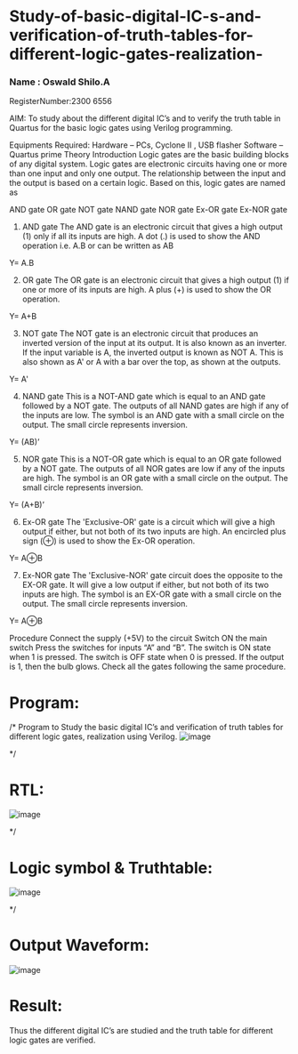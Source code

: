 # Study-of-basic-digital-IC-s-and-verification-of-truth-tables-for-different-logic-gates-realization-
### Name : Oswald Shilo.A 

RegisterNumber:2300 6556 
 
 AIM:
To study about the different digital IC’s and to verify the truth table in Quartus for the basic logic gates using Verilog programming.

Equipments Required:
Hardware – PCs, Cyclone II , USB flasher
Software – Quartus prime
Theory
Introduction
Logic gates are the basic building blocks of any digital system. Logic gates are electronic circuits having one or more than one input and only one output. The relationship between the input and the output is based on a certain logic. Based on this, logic gates are named as

AND gate
OR gate
NOT gate
NAND gate
NOR gate
Ex-OR gate
Ex-NOR gate
1) AND gate
The AND gate is an electronic circuit that gives a high output (1) only if all its inputs are high. A dot (.) is used to show the AND operation i.e. A.B or can be written as AB

Y= A.B

2) OR gate
The OR gate is an electronic circuit that gives a high output (1) if one or more of its inputs are high. A plus (+) is used to show the OR operation.

Y= A+B

3) NOT gate
The NOT gate is an electronic circuit that produces an inverted version of the input at its output. It is also known as an inverter. If the input variable is A, the inverted output is known as NOT A. This is also shown as A' or A with a bar over the top, as shown at the outputs.

Y= A'

4) NAND gate
This is a NOT-AND gate which is equal to an AND gate followed by a NOT gate. The outputs of all NAND gates are high if any of the inputs are low. The symbol is an AND gate with a small circle on the output. The small circle represents inversion.

Y= (AB)’

5) NOR gate
This is a NOT-OR gate which is equal to an OR gate followed by a NOT gate. The outputs of all NOR gates are low if any of the inputs are high. The symbol is an OR gate with a small circle on the output. The small circle represents inversion.

Y= (A+B)’

6) Ex-OR gate
The 'Exclusive-OR' gate is a circuit which will give a high output if either, but not both of its two inputs are high. An encircled plus sign (⊕) is used to show the Ex-OR operation.

Y= A⊕B

7) Ex-NOR gate
The 'Exclusive-NOR' gate circuit does the opposite to the EX-OR gate. It will give a low output if either, but not both of its two inputs are high. The symbol is an EX-OR gate with a small circle on the output. The small circle represents inversion.

Y= A⊕B

Procedure
Connect the supply (+5V) to the circuit
Switch ON the main switch
Press the switches for inputs “A” and “B”. The switch is ON state when 1 is pressed. The switch is OFF state when 0 is pressed.
If the output is 1, then the bulb glows.
Check all the gates following the same procedure.
# Program:
/*
Program to Study the basic digital IC’s and verification of truth tables for different logic gates, realization using Verilog.
![image](https://github.com/Shilo-05/Study-of-basic-digital-IC-s-and-verification-of-truth-tables-for-different-logic-gates-realization-/assets/139841664/499fef58-4992-4ed4-bcf1-741415857057)

*/
# RTL:
![image](https://github.com/Shilo-05/Study-of-basic-digital-IC-s-and-verification-of-truth-tables-for-different-logic-gates-realization-/assets/139841664/dcaa3802-a2fc-46ad-ba96-e6802b47219e)

*/
# Logic symbol & Truthtable:
![image](https://github.com/Shilo-05/Study-of-basic-digital-IC-s-and-verification-of-truth-tables-for-different-logic-gates-realization-/assets/139841664/a9feab72-6df9-4a76-9534-6103de16d3db)

*/
# Output Waveform:
![image](https://github.com/Shilo-05/Study-of-basic-digital-IC-s-and-verification-of-truth-tables-for-different-logic-gates-realization-/assets/139841664/f6cc0720-b74c-494c-99c0-eaf95f1f1205)

# Result:
Thus the different digital IC’s are studied and the truth table for different logic gates are verified.
